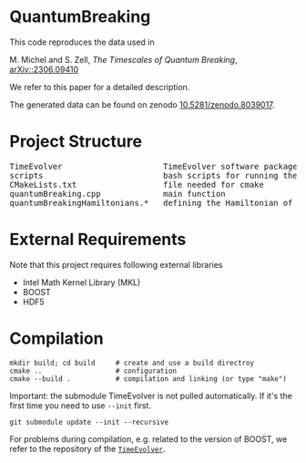 # QuantumBreaking

This code reproduces the data used in 

M. Michel and S. Zell, *The Timescales of Quantum Breaking*, [arXiv::2306.09410](https://arxiv.org/abs/2306.09410)

We refer to this paper for a detailed description. 

The generated data can be found on zenodo [10.5281/zenodo.8039017](https://doi.org/10.5281/zenodo.8039017).

# Project Structure

<pre>
TimeEvolver                     TimeEvolver software package included as submodule
scripts                         bash scripts for running the programm for various parameter choices
CMakeLists.txt                  file needed for cmake
quantumBreaking.cpp             main function
quantumBreakingHamiltonians.*   defining the Hamiltonian of the system
</pre>

# External Requirements

Note that this project requires following external libraries
* Intel Math Kernel Library (MKL) 
* BOOST 
* HDF5 


# Compilation 
```
mkdir build; cd build     # create and use a build directroy
cmake ..                  # configuration
cmake --build .           # compilation and linking (or type "make")
```

Important: the submodule TimeEvolver is not pulled automatically. If it's the first time you need to use ``--init`` first. 
```
git submodule update --init --recursive
```

For problems during compilation, e.g. related to the version of BOOST, we refer to the repository of the [`TimeEvolver`](https://github.com/marco-michel/TimeEvolver). 
